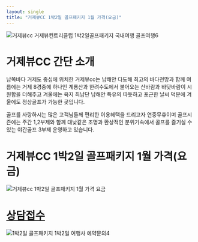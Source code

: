 ```yaml
---
layout: single
title: "거제뷰CC 1박2일 골프패키지 1월 가격(요금)"
---
```


![거제뷰cc 거제뷰컨트리클럽 1박2일골프패키지 국내여행 골프여행6](https://user-images.githubusercontent.com/96457511/147518442-c2720efe-2ad5-434a-8e0b-db60bc19a5d7.jpg)


# 거제뷰CC 간단 소개
남쪽바다 거제도 중심에 위치한 거제뷰cc는 남해안 다도해 최고의 바다전망과 함께 여름에는 거제 8경중에 하나인 계룡산과 한려수도에서 불어오는 산바람과 바닷바람이 시원함을 더해주고 겨울에는 육지 최남단 남해안 특유의 따듯하고 포근한 날씨 덕분에 겨울에도 정상골프가 가능한 곳입니다.

골프를 사랑하시는 많은 고객님들께 편리한 이용헤택을 드리고자 연중무휴이며 골프시즌에는 주간 1,2부제와 함께 대낮같은 조명과 환상적인 분위기속에서 골프를 즐기실 수 있는 야간골프 3부제 운영하고 있습니다.

# 거제뷰CC 1박2일 골프패키지 1월 가격(요금)

![거제뷰cc 1박2일 골프패키지 1월 가격 요금](https://user-images.githubusercontent.com/96457511/147518571-d6b8c359-adc7-4acf-a522-bc8f0ffd79ed.PNG)


# [상담접수](http://www.1night2day.com/golf/detail.html?goods_no=295)

![1박2일 골프패키지 1박2일 여행사 예약문의4](https://user-images.githubusercontent.com/96457511/147518581-33da59ba-93f7-4f00-9c6c-ab02d59d9929.png)
